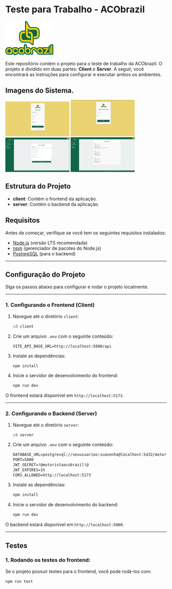 # Teste para Trabalho - ACObrazil

<img src="logoaco.png" alt="Logo ACO Brasil" width="150"/>

Este repositório contém o projeto para o teste de trabalho da ACObrazil. O projeto é dividido em duas partes: **Client** e **Server**. A seguir, você encontrará as instruções para configurar e executar ambos os ambientes.

## Imagens do Sistema.
<img src="register.png" alt="Logo ACO Brasil" width="200"/>
<img src="login.png" alt="Logo ACO Brasil" width="200"/>
<img src="create.png" alt="Logo ACO Brasil" width="200"/>
<img src="getAllChecks.png" alt="Logo ACO Brasil" width="200"/>


## Estrutura do Projeto

- **client**: Contém o frontend da aplicação.
- **server**: Contém o backend da aplicação.

## Requisitos

Antes de começar, verifique se você tem os seguintes requisitos instalados:

- [Node.js](https://nodejs.org) (versão LTS recomendada)
- [npm](https://www.npmjs.com/) (gerenciador de pacotes do Node.js)
- [PostgreSQL](https://www.postgresql.org/) (para o backend)

---

## Configuração do Projeto

Siga os passos abaixo para configurar e rodar o projeto localmente.

---

### 1. Configurando o Frontend (Client)

1. Navegue até o diretório `client`:

    ```bash
    cd client
    ```

2. Crie um arquivo `.env` com o seguinte conteúdo:

    ```env
    VITE_API_BASE_URL=http://localhost:5000/api
    ```

3. Instale as dependências:

    ```bash
    npm install
    ```

4. Inicie o servidor de desenvolvimento do frontend:

    ```bash
    npm run dev
    ```

O frontend estará disponível em `http://localhost:5173`.

---

### 2. Configurando o Backend (Server)

1. Navegue até o diretório `server`:

    ```bash
    cd server
    ```

2. Crie um arquivo `.env` com o seguinte conteúdo:

    ```env
    DATABASE_URL=postgresql://seuusuarioo:suasenha@localhost:5432/motoristaacobrazil
    PORT=5000
    JWT_SECRET=!@motoristaacobrazil!@
    JWT_EXPIRES=1h
    CORS_ALLOWED=http://localhost:5173
    ```

3. Instale as dependências:

    ```bash
    npm install
    ```

4. Inicie o servidor de desenvolvimento do backend:

    ```bash
    npm run dev
    ```

O backend estará disponível em `http://localhost:5000`.

---

## Testes

### 1. Rodando os testes do frontend:

Se o projeto possuir testes para o frontend, você pode rodá-los com:

```bash
npm run test
